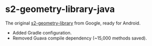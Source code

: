 # s2-geometry-library-java
The original [s2-geometry-library](https://github.com/google/s2-geometry-library-java) from Google, ready for Android.
* Added Gradle configuration.
* Removed Guava compile dependency (~15,000 methods saved).